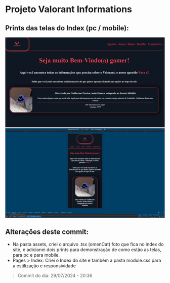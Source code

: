 # Projeto Valorant Informations

## Prints das telas do Index (pc / mobile):

![Foto do Index - PC - Primeira versão](./src/assets/indexPage-firstVersion.png)
![Foto do Index - Mobile - Primeira versão](./src/assets/indexPage-mobile-firstVersion.png)

## Alterações deste commit: 
- Na pasta assets, criei o arquivo .tsx (omenCat) foto que fica no index do site, e adicionei dois prints para demonstração de como estão as telas, para pc e para mobile.
- Pages > Index: Criei o Index do site e também a pasta module.css para a estilização e responsividade

> Commit do dia: 29/07/2024 - 20:36